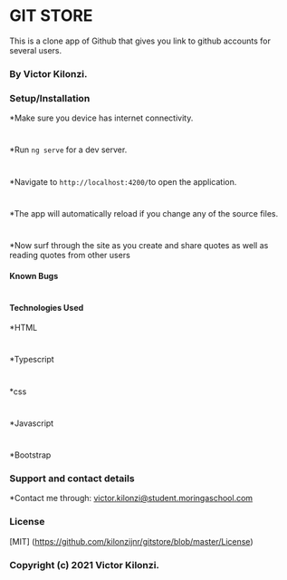 # GIT STORE
This is a clone app of Github that gives you link to github accounts for several users.

### By Victor Kilonzi.

### Setup/Installation
*Make sure you device has internet connectivity.
#
*Run `ng serve` for a dev server. 
#
*Navigate to `http://localhost:4200/`to open the application.
#
*The app will automatically reload if you change any of the source files.
#
*Now surf through the site as you create and share quotes as well as reading quotes from other users

#### Known Bugs
#
#### Technologies Used
*HTML
#
*Typescript
#
*css
#
*Javascript
#
*Bootstrap

### Support and contact details
*Contact me through:
victor.kilonzi@student.moringaschool.com

### License
[MIT] (https://github.com/kilonzijnr/gitstore/blob/master/License)

### Copyright (c) 2021 Victor Kilonzi.

